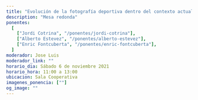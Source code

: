 ```yaml
---
title: "Evolución de la fotografía deportiva dentro del contexto actual"
description: "Mesa redonda"
ponentes:
  [
    ["Jordi Cotrina", "/ponentes/jordi-cotrina"],
    ["Alberto Estevez", "/ponentes/alberto-estevez"],
    ["Enric Fontcuberta", "/ponentes/enric-fontcuberta"],
  ]
moderador: Jose Luis
moderador_link: ""
horario_dia: Sábado 6 de noviembre 2021
horario_hora: 11:00 a 13:00
ubicacion: Sala Cooperativa
imagenes_ponencia: [""]
og_image: ""
---
```


<div class="text-center m-5">
<img src="/img/entrada-gratuita.png" alt="">
</div>
